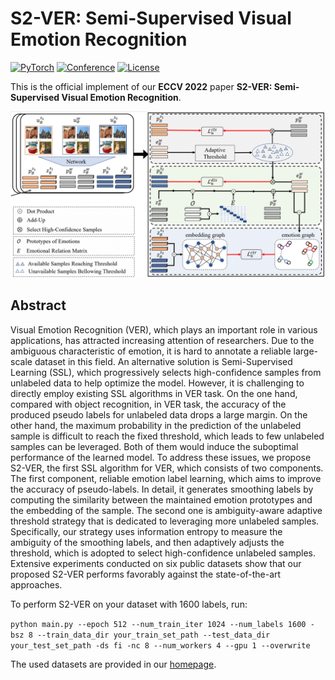# S2-VER: Semi-Supervised Visual Emotion Recognition

<a href="https://pytorch.org/get-started/locally/"><img alt="PyTorch" src="https://img.shields.io/badge/PyTorch-ee4c2c?logo=pytorch&logoColor=white"></a>
[![Conference](https://img.shields.io/badge/ECCV-2022-orange)](https://eccv2022.ecva.net/)
[![License](https://img.shields.io/badge/license-Apache%202-blue)](https://github.com/exped1230/S2-VER/blob/main/LICENSE)

This is the official implement of our **ECCV 2022** paper **S2-VER: Semi-Supervised Visual Emotion Recognition**.

![Overview of Semi-Supervised Visual Emotion Recognition(S2-VER)](https://github.com/exped1230/S2-VER/blob/main/pipeline.png)

## Abstract
Visual Emotion Recognition (VER), which plays an important role in various applications, has attracted increasing attention of researchers. Due to the ambiguous characteristic of emotion, it is hard to annotate a reliable large-scale dataset in this field. An alternative solution is Semi-Supervised Learning (SSL), which progressively selects high-confidence samples from unlabeled data to help optimize the model. However, it is challenging to directly employ existing SSL algorithms
in VER task. On the one hand, compared with object recognition, in VER task, the accuracy of the produced pseudo labels for unlabeled data drops a large margin. On the other hand, the maximum probability in the prediction of the unlabeled sample is difficult to reach the fixed threshold, which leads to few unlabeled samples can be leveraged. Both of them would induce the suboptimal performance of the learned model. To address these issues, we propose S2-VER, the first SSL algorithm for VER, which consists of two components. The first component, reliable emotion label learning, which aims to improve the accuracy of pseudo-labels. In detail, it generates smoothing labels by computing the similarity between the maintained emotion prototypes and the embedding of the sample. The second one is ambiguity-aware adaptive threshold strategy that is dedicated to leveraging more unlabeled samples. Specifically, our strategy uses information entropy to measure the ambiguity of the smoothing labels, and then adaptively adjusts the threshold, which is adopted to select high-confidence unlabeled samples. Extensive experiments conducted on six public datasets show that our proposed S2-VER performs favorably against the state-of-the-art approaches.

To perform S2-VER on your dataset with 1600 labels, run:

```python main.py --epoch 512 --num_train_iter 1024 --num_labels 1600 -bsz 8 --train_data_dir your_train_set_path --test_data_dir your_test_set_path -ds fi -nc 8 --num_workers 4 --gpu 1 --overwrite```

The used datasets are provided in our [homepage](http://47.105.62.179:8081/sentiment/index.html).

